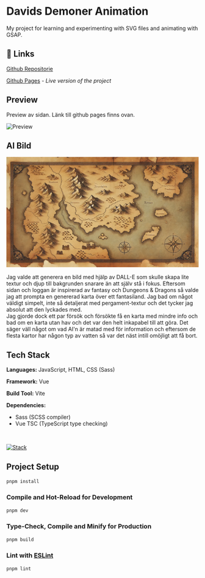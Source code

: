 # Davids Demoner Animation

My project for learning and experimenting with SVG files and animating with GSAP.

## 🔗 Links

[Github Repositorie](https://github.com/Davkje/Svg-Learning/)

[Github Pages](https://davkje.github.io/Svg-Learning/) - *Live version of the project*

## Preview

Preview av sidan. Länk till github pages finns ovan.

![Preview](src/assets/preview.gif)


## AI Bild

![Preview](src/assets/map1.webp)

Jag valde att generera en bild med hjälp av DALL-E som skulle skapa lite textur och djup till bakgrunden snarare än att själv stå i fokus. Eftersom sidan och loggan är inspirerad av fantasy och Dungeons & Dragons så valde jag att prompta en genererad karta över ett fantasiland. Jag bad om något väldigt simpelt, inte så detaljerat med pergament-textur och det tycker jag absolut att den lyckades med.  
 Jag gjorde dock ett par försök och försökte få en karta med mindre info och bad om en karta utan hav och det var den helt inkapabel till att göra. Det säger väll något om vad AI'n är matad med för information och eftersom de flesta kartor har någon typ av vatten så var det näst intill omöjligt att få bort. 


## Tech Stack

**Languages:** JavaScript, HTML, CSS (Sass)  

**Framework:** Vue  

**Build Tool:** Vite  

**Dependencies:**  
- Sass (SCSS compiler)  
- Vue TSC (TypeScript type checking) 

<br/>

[![Stack](https://skillicons.dev/icons?i=vue,js,html,css,sass,vite,git,pnpm)](https://skillicons.dev)


## Project Setup

```sh
pnpm install
```

### Compile and Hot-Reload for Development

```sh
pnpm dev
```

### Type-Check, Compile and Minify for Production

```sh
pnpm build
```

### Lint with [ESLint](https://eslint.org/)

```sh
pnpm lint
```